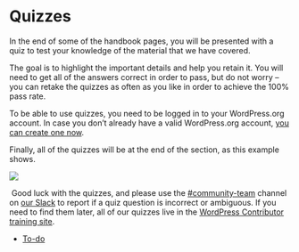# Quizzes

In the end of some of the handbook pages, you will be presented with a quiz to test your knowledge of the material that we have covered.

The goal is to highlight the important details and help you retain it. You will need to get all of the answers correct in order to pass, but do not worry – you can retake the quizzes as often as you like in order to achieve the 100% pass rate.

To be able to use quizzes, you need to be logged in to your WordPress.org account. In case you don’t already have a valid WordPress.org account, [you can create one now](https://login.wordpress.org/register).

Finally, all of the quizzes will be at the end of the section, as this example shows.

[![](https://make.wordpress.org/community/files/2021/05/contributor-training-quizzes-698x1024.png)](https://make.wordpress.org/community/files/2021/05/contributor-training-quizzes.png)

 Good luck with the quizzes, and please use the [#community-team](https://wordpress.slack.com/archives/C037W5S7X) channel on [our Slack](https://chat.wordpress.org) to report if a quiz question is incorrect or ambiguous. If you need to find them later, all of our quizzes live in the [WordPress Contributor training site](https://wordpress.org/contributor-training/).

*   [To-do](# "To-do")